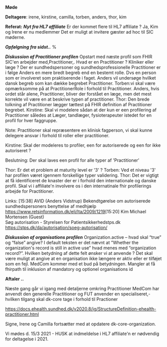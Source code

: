 **Møde**

**Deltagere**: irene, kirstine, camilla, torben, anders, thor, kim  


**Referat:**
***Nyt fra HL7 affiliate***
Er der kommet flere til HL7 affiliate  ?  Ja, Kim og Irene er nu medlemmer
Det er muligt at invitere gæster ad hoc til SIC møderne.

***Opfølgning fra sidst..***
%

***Diskussion af Practitioner profilen***
Opstart med næste profil som FHIR SIC'en arbejder med,Practitioner,.
Hvad er en Practitioner ? Kliniker eller læge ?
Der er sundhedspersoner og sundhedsprofessionelle 
Practitioner er i følge Anders en mere bredt begreb end en bestemt rolle.
Dvs en person som er involveret som praktiserende i faget. 
Anders vil undersøge hvilket dansk begreb som kan dække begrebet Practitioner.
Torben:vi skal være opmærksomme på at PractitionerRole i forhold til Practitioner.
Anders, hvis ordet står alene, Practitioner, bliver der forstået en læge, men det mest korrekte vil være en at beskrive typen af practitioner.
Thor: Den brede tolkning af Practitioner lægger tættest på FHIR definition af Practitioner begrebet.
Kirstine: Skal vi modelere sådan at der kun er een profilering af Practitioner således at Læger, tandlæger, fysioterapeuter istedet for en profil for hver faggruppe.
 
Note: Practitioner skal repræsentere en klinisk fagperson, vi skal kunne delegere ansvar i forhold til roller eller practitioner.

Kirstine: Skal der modeleres to profiler, een for autoriserede og een for ikke autoriseret ?

Beslutning: Der skal laves een profil for alle typer af 'Practitioner'

Thor: Er det et problem at maturity level er '3' ?
Torben: Ved et niveau '3' har profilen været igennem forskellige typer validering.
Thor: Det er vigtigt at få identificeret de knaster der er i forhold den internationale og danske profil.
Skal vi i affiliate'n involvere os i den internatinale fhir profilerings arbejde for Practitioner.


Links:
[15:38] AVID (Anders Vidstrup)
Bekendtgørelse om autoriserede sundhedspersoners benyttelse af medhjælp    
https://www.retsinformation.dk/eli/lta/2009/1219
​
[15:20] Kim Michael Mortensen (Guest)  
Søg autorisation - Styrelsen for Patientsikkerhedstps.dk
https://stps.dk/da/autorisation/soeg-autorisation/

***Diskussion af organisations profilen***
Organization.active – hvad skal “true” og “false” angive?  I default teksten er det nævnt at ”Whether the organization's record is still in active use” hvad menes med “organization record?”. Hvilken betydning af dette felt ønsker vi at anvende ?
Det skal være muligt at angive at en organisation ikke længere er aktiv eller er tilføjet som en fejl. MedCom kommer med et bud på betydningen.
Mangler at få fhirpath til inklusion af mandatory og optionel organisations id



**Aftaler ..**

Næste gang går vi igang med detaljerne omkring Practitioner
MedCom har anvendt den generelle Practitioner og FUT anvender en specialiseret,- hvilken tilgang skal dk-core tage i forhold til Practioner
    
https://docs.ehealth.sundhed.dk/v2020.8/ig/StructureDefinition-ehealth-practitioner.html


Signe, Irene og Camilla fortsætter med at opdatere dk-core-organization.



Vi mødes d. 15/3  2021 - HUSK at indmeldelse i HL7 affiliate'n er nødvendig for deltagelse i 2021.


 

 